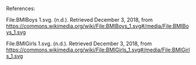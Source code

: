 References:

File:BMIBoys 1.svg. (n.d.). Retrieved December 3, 2018, from https://commons.wikimedia.org/wiki/File:BMIBoys_1.svg#/media/File:BMIBoys_1.svg

File:BMIGirls 1.svg. (n.d.). Retrieved December 3, 2018, from https://commons.wikimedia.org/wiki/File:BMIGirls_1.svg#/media/File:BMIGirls_1.svg
